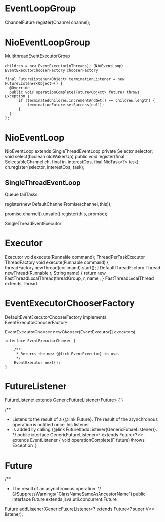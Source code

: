 







# EventLoopGroup

ChannelFuture register(Channel channel);



# NioEventLoopGroup

  MultithreadEventExecutorGroup

    children = new EventExecutor[nThreads];（NioEventLoop）
    EventExecutorChooserFactory chooserFactory
  
    final FutureListener<Object> terminationListener = new FutureListener<Object>() {
      @Override
      public void operationComplete(Future<Object> future) throws Exception {
          if (terminatedChildren.incrementAndGet() == children.length) {
              terminationFuture.setSuccess(null);
          }
      }
    };




# NioEventLoop

NioEventLoop extends SingleThreadEventLoop
  private Selector selector;
  void select(boolean oldWakenUp)
  public void register(final SelectableChannel ch, final int interestOps, final NioTask<?> task)
  ch.register(selector, interestOps, task);
    
 
 ## SingleThreadEventLoop


Queue<Runnable> tailTasks

 register(new DefaultChannelPromise(channel, this));
 
 promise.channel().unsafe().register(this, promise);



SingleThreadEventExecutor




# Executor

Executor
  void execute(Runnable command);
ThreadPerTaskExecutor
  ThreadFactory
  void execute(Runnable command) {
        threadFactory.newThread(command).start();
    }
DefaultThreadFactory
  Thread newThread(Runnable r, String name) {
        return new FastThreadLocalThread(threadGroup, r, name);
    }
FastThreadLocalThread extends Thread 


# EventExecutorChooserFactory

DefaultEventExecutorChooserFactory implements EventExecutorChooserFactory

EventExecutorChooser newChooser(EventExecutor[] executors)

    interface EventExecutorChooser {

        /**
         * Returns the new {@link EventExecutor} to use.
         */
        EventExecutor next();
    }


# FutureListener

FutureListener<V> extends GenericFutureListener<Future<V>> { }

/**
 * Listens to the result of a {@link Future}.  The result of the asynchronous operation is notified once this listener
 * is added by calling {@link Future#addListener(GenericFutureListener)}.
 */
public interface GenericFutureListener<F extends Future<?>> extends EventListener {
    void operationComplete(F future) throws Exception;
}


# Future

/**
 * The result of an asynchronous operation.
 */
@SuppressWarnings("ClassNameSameAsAncestorName")
public interface Future<V> extends java.util.concurrent.Future<V>

  Future<V> addListener(GenericFutureListener<? extends Future<? super V>> listener);

  
